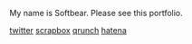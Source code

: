 My name is Softbear. Please see this portfolio.


[twitter](https://twitter.com/yawarakakuma3)
[scrapbox](https://scrapbox.io/softbear/)
[qrunch](https://softbear.qrunch.io/)
[hatena](https://softbear.hatenablog.com/)